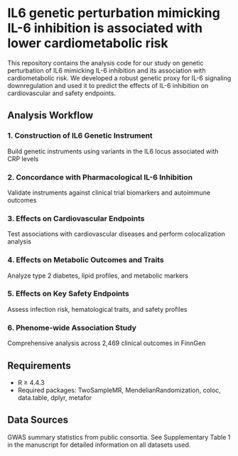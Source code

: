 # IL6 genetic perturbation mimicking IL-6 inhibition is associated with lower cardiometabolic risk 
This repository contains the analysis code for our study on genetic perturbation of IL6 mimicking IL-6 inhibition and its association with cardiometabolic risk. We developed a robust genetic proxy for IL-6 signaling downregulation and used it to predict the effects of IL-6 inhibition on cardiovascular and safety endpoints.

## Analysis Workflow

### 1. Construction of IL6 Genetic Instrument
Build genetic instruments using variants in the IL6 locus associated with CRP levels

### 2. Concordance with Pharmacological IL-6 Inhibition
Validate instruments against clinical trial biomarkers and autoimmune outcomes

### 3. Effects on Cardiovascular Endpoints
Test associations with cardiovascular diseases and perform colocalization analysis

### 4. Effects on Metabolic Outcomes and Traits
Analyze type 2 diabetes, lipid profiles, and metabolic markers

### 5. Effects on Key Safety Endpoints
Assess infection risk, hematological traits, and safety profiles

### 6. Phenome-wide Association Study
Comprehensive analysis across 2,469 clinical outcomes in FinnGen



## Requirements
- R ≥ 4.4.3
- Required packages: TwoSampleMR, MendelianRandomization, coloc, data.table, dplyr, metafor

## Data Sources
GWAS summary statistics from public consortia. See Supplementary Table 1 in the manuscript for detailed information on all datasets used.
